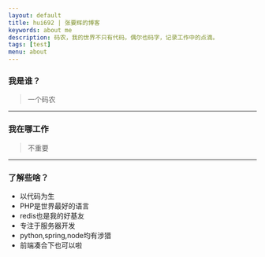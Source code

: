 ```yaml
---
layout: default
title: hui692 | 张要辉的博客
keywords: about me
description: 码农，我的世界不只有代码，偶尔也码字，记录工作中的点滴。
tags: [test]
menu: about
---
```


### 我是谁？

>一个码农

---

### 我在哪工作

>不重要

---

### 了解些啥？
>
- 以代码为生
- PHP是世界最好的语言
- redis也是我的好基友
- 专注于服务器开发
- python,spring,node均有涉猎
- 前端凑合下也可以啦
>